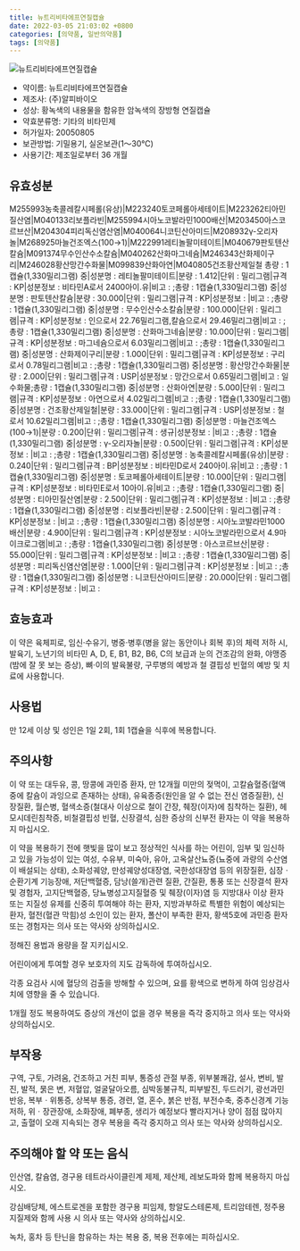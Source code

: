 ```yaml
---
title: 뉴트리비타에프연질캡슐
date: 2022-03-05 21:03:02 +0800
categories: [의약품, 일반의약품]
tags: [의약품]
---
```

![뉴트리비타에프연질캡슐](https://nedrug.mfds.go.kr/pbp/cmn/itemImageDownload/147428288104000170)

- 약이름: 뉴트리비타에프연질캡슐
- 제조사: (주)알피바이오
- 성상: 황녹색의 내용물을 함유한 암녹색의 장방형 연질캡슐
- 약효분류명: 기타의 비타민제
- 허가일자: 20050805
- 보관방법: 기밀용기, 실온보관(1～30℃)
- 사용기간: 제조일로부터 36 개월
## 유효성분
M255993농축콜레칼시페롤(유상)|M223240토코페롤아세테이트|M223262티아민질산염|M040133리보플라빈|M255994시아노코발라민1000배산|M203450아스코르브산|M204304피리독신염산염|M040064니코틴산아미드|M208932γ-오리자놀|M268925마늘건조엑스(100→1)|M222991레티놀팔미테이트|M040679판토텐산칼슘|M091374무수인산수소칼슘|M040262산화마그네슘|M246343산화제이구리|M246028황산망간수화물|M099839산화아연|M040805건조황산제일철
총량 : 1캡슐(1,330밀리그램) 중|성분명 : 레티놀팔미테이트|분량 : 1.412|단위 : 밀리그램|규격 : KP|성분정보 : 비타민A로서 2400아이.유|비고 : ;총량 : 1캡슐(1,330밀리그램) 중|성분명 : 판토텐산칼슘|분량 : 30.000|단위 : 밀리그램|규격 : KP|성분정보 : |비고 : ;총량 : 1캡슐(1,330밀리그램) 중|성분명 : 무수인산수소칼슘|분량 : 100.000|단위 : 밀리그램|규격 : KP|성분정보 : 인으로서 22.76밀리그램,칼슘으로서 29.46밀리그램|비고 : ;총량 : 1캡슐(1,330밀리그램) 중|성분명 : 산화마그네슘|분량 : 10.000|단위 : 밀리그램|규격 : KP|성분정보 : 마그네슘으로서 6.03밀리그램|비고 : ;총량 : 1캡슐(1,330밀리그램) 중|성분명 : 산화제이구리|분량 : 1.000|단위 : 밀리그램|규격 : KP|성분정보 : 구리로서 0.78밀리그램|비고 : ;총량 : 1캡슐(1,330밀리그램) 중|성분명 : 황산망간수화물|분량 : 2.000|단위 : 밀리그램|규격 : USP|성분정보 : 망간으로서 0.65밀리그램|비고 : 일수화물;총량 : 1캡슐(1,330밀리그램) 중|성분명 : 산화아연|분량 : 5.000|단위 : 밀리그램|규격 : KP|성분정보 : 아연으로서 4.02밀리그램|비고 : ;총량 : 1캡슐(1,330밀리그램) 중|성분명 : 건조황산제일철|분량 : 33.000|단위 : 밀리그램|규격 : USP|성분정보 : 철로서 10.62밀리그램|비고 : ;총량 : 1캡슐(1,330밀리그램) 중|성분명 : 마늘건조엑스(100→1)|분량 : 0.200|단위 : 밀리그램|규격 : 생규|성분정보 : |비고 : ;총량 : 1캡슐(1,330밀리그램) 중|성분명 : γ-오리자놀|분량 : 0.500|단위 : 밀리그램|규격 : KP|성분정보 : |비고 : ;총량 : 1캡슐(1,330밀리그램) 중|성분명 : 농축콜레칼시페롤(유상)|분량 : 0.240|단위 : 밀리그램|규격 : BP|성분정보 : 비타민D로서 240아이.유|비고 : ;총량 : 1캡슐(1,330밀리그램) 중|성분명 : 토코페롤아세테이트|분량 : 10.000|단위 : 밀리그램|규격 : KP|성분정보 : 비타민E로서 10아이.유|비고 : ;총량 : 1캡슐(1,330밀리그램) 중|성분명 : 티아민질산염|분량 : 2.500|단위 : 밀리그램|규격 : KP|성분정보 : |비고 : ;총량 : 1캡슐(1,330밀리그램) 중|성분명 : 리보플라빈|분량 : 2.500|단위 : 밀리그램|규격 : KP|성분정보 : |비고 : ;총량 : 1캡슐(1,330밀리그램) 중|성분명 : 시아노코발라민1000배산|분량 : 4.900|단위 : 밀리그램|규격 : KP|성분정보 : 시아노코발라민으로서 4.9마이크로그램|비고 : ;총량 : 1캡슐(1,330밀리그램) 중|성분명 : 아스코르브산|분량 : 55.000|단위 : 밀리그램|규격 : KP|성분정보 : |비고 : ;총량 : 1캡슐(1,330밀리그램) 중|성분명 : 피리독신염산염|분량 : 1.000|단위 : 밀리그램|규격 : KP|성분정보 : |비고 : ;총량 : 1캡슐(1,330밀리그램) 중|성분명 : 니코틴산아미드|분량 : 20.000|단위 : 밀리그램|규격 : KP|성분정보 : |비고 :
## 효능효과
이 약은 육체피로, 임신‧수유기, 병중‧병후(병을 앓는 동안이나 회복 후)의 체력 저하 시, 발육기, 노년기의 비타민 A, D, E, B1, B2, B6, C의 보급과 눈의 건조감의 완화, 야맹증(밤에 잘 못 보는 증상), 뼈·이의 발육불량, 구루병의 예방과 철 결핍성 빈혈의 예방 및 치료에 사용합니다.

## 사용법
만 12세 이상 및 성인은 1일 2회, 1회 1캡슐을 식후에 복용합니다.

## 주의사항
이 약 또는 대두유, 콩, 땅콩에 과민증 환자, 만 12개월 미만의 젖먹이, 고칼슘혈증(혈액중에 칼슘이 과잉으로 존재하는 상태), 유육종증(원인을 알 수 없는 전신 염증질환), 신장질환, 월슨병, 혈색소증(철대사 이상으로 철이 간장, 췌장(이자)에 침착하는 질환), 헤모시데린침착증, 비철결핍성 빈혈, 신장결석, 심한 증상의 신부전 환자는 이 약을 복용하지 마십시오.

이 약을 복용하기 전에 햇빛을 많이 보고 정상적인 식사를 하는 어린이, 임부 및 임신하고 있을 가능성이 있는 여성, 수유부, 미숙아, 유아, 고옥살산뇨증(뇨중에 과량의 수산염이 배설되는 상태), 소화성궤양, 만성궤양성대장염, 국한성대장염 등의 위장질환, 심장ㆍ순환기계 기능장애, 저단백혈증, 담낭(쓸개)관련 질환, 간질환, 통풍 또는 신장결석 환자 및 경험자, 고지단백혈증, 당뇨병성고지질혈증 및 췌장(이자)염 등 지방대사 이상 환자 또는 지질성 유제를 신중히 투여해야 하는 환자, 지방과부하로 특별한 위험이 예상되는 환자, 혈전(혈관 막힘)성 소인이 있는 환자, 폴산이 부족한 환자, 황색5호에 과민증 환자 또는 경험자는 의사 또는 약사와 상의하십시오.

정해진 용법과 용량을 잘 지키십시오.

어린이에게 투여할 경우 보호자의 지도 감독하에 투여하십시오.

각종 요검사 시에 혈당의 검출을 방해할 수 있으며, 요를 황색으로 변하게 하여 임상검사치에 영향을 줄 수 있습니다.

1개월 정도 복용하여도 증상의 개선이 없을 경우 복용을 즉각 중지하고 의사 또는 약사와 상의하십시오.

## 부작용
구역, 구토, 가려움, 건조하고 거친 피부, 통증성 관절 부종, 위부불쾌감, 설사, 변비, 발진, 발적, 묽은 변, 저혈압, 얼굴달아오름, 심박동불규칙, 피부발진, 두드러기, 광선과민반응, 복부ㆍ위통증, 상복부 통증, 경련, 열, 혼수, 붉은 반점, 부전수축, 중추신경계 기능저하, 위ㆍ장관장애, 소화장애, 폐부종, 생리가 예정보다 빨라지거나 양이 점점 많아지고, 출혈이 오래 지속되는 경우 복용을 즉각 중지하고 의사 또는 약사와 상의하십시오.

## 주의해야 할 약 또는 음식
인산염, 칼슘염, 경구용 테트라사이클린계 제제, 제산제, 레보도파와 함께 복용하지 마십시오.

강심배당체, 에스트로겐을 포함한 경구용 피임제, 항알도스테론제, 트리암테렌, 정주용 지질제와 함께 사용 시 의사 또는 약사와 상의하십시오.

녹차, 홍차 등 탄닌을 함유하는 차는 복용 중, 복용 전후에는 피하십시오.

